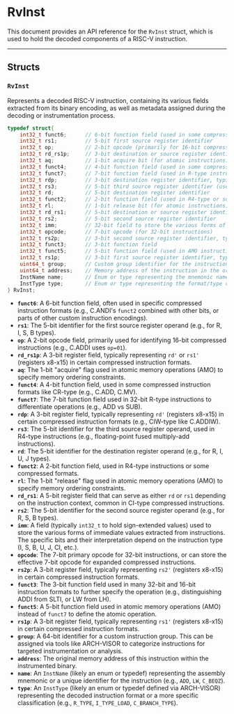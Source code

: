 # RvInst

This document provides an API reference for the `RvInst` struct, which is used to hold the decoded components of a RISC-V instruction.

---
## Structs

### `RvInst`
Represents a decoded RISC-V instruction, containing its various fields extracted from its binary encoding, as well as metadata assigned during the decoding or instrumentation process.

```c
typedef struct{
    int32_t funct6;      // 6-bit function field (used in some compressed or custom formats)
    int32_t rs1;         // 5-bit first source register identifier
    int32_t op;          // 2-bit opcode (primarily for 16-bit compressed instructions)
    int32_t rd_rs1p;     // 3-bit destination or source register identifier, typically for compressed instructions using registers x8-x15 (rd'/rs1')
    int32_t aq;          // 1-bit acquire bit (for atomic instructions)
    int32_t funct4;      // 4-bit function field (used in some compressed formats like CR)
    int32_t funct7;      // 7-bit function field (used in R-type instructions)
    int32_t rdp;         // 3-bit destination register identifier, typically for compressed instructions using registers x8-x15 (rd')
    int32_t rs3;         // 5-bit third source register identifier (used in R4-type instructions like FMA)
    int32_t rd;          // 5-bit destination register identifier
    int32_t funct2;      // 2-bit function field (used in R4-type or some compressed formats)
    int32_t rl;          // 1-bit release bit (for atomic instructions)
    int32_t rd_rs1;      // 5-bit destination or source register identifier (can be rd or rs1 depending on instruction format, e.g., in CI-type compressed instructions or as a general field)
    int32_t rs2;         // 5-bit second source register identifier
    int32_t imm;         // 32-bit field to store the various forms of immediate values, sign-extended or zero-extended as appropriate
    int32_t opcode;      // 7-bit opcode (for 32-bit instructions)
    int32_t rs2p;        // 3-bit second source register identifier, typically for compressed instructions using registers x8-x15 (rs2')
    int32_t funct3;      // 3-bit function field
    int32_t funct5;      // 5-bit function field (used in AMO instructions in place of funct7)
    int32_t rs1p;        // 3-bit first source register identifier, typically for compressed instructions using registers x8-x15 (rs1')
    uint64_t group;      // Custom group identifier for the instruction (e.g., assigned via ARCH-VISOR for targeted instrumentation)
    uint64_t address;    // Memory address of the instruction in the original binary
    InstName name;       // Enum or type representing the mnemonic name of the instruction (e.g., ADD, LW, BEQ)
    InstType type;       // Enum or type representing the format/type of the instruction (e.g., R_TYPE, I_TYPE, C_LW_TYPE)
} RvInst;
```

* **`funct6`**: A 6-bit function field, often used in specific compressed instruction formats (e.g., C.ANDI's `funct2` combined with other bits, or parts of other custom instruction encodings).
* **`rs1`**: The 5-bit identifier for the first source register operand (e.g., for R, I, S, B types).
* **`op`**: A 2-bit opcode field, primarily used for identifying 16-bit compressed instructions (e.g., C.ADDI uses `op=01`).
* **`rd_rs1p`**: A 3-bit register field, typically representing `rd'` or `rs1'` (registers x8-x15) in certain compressed instruction formats.
* **`aq`**: The 1-bit "acquire" flag used in atomic memory operations (AMO) to specify memory ordering constraints.
* **`funct4`**: A 4-bit function field, used in some compressed instruction formats like CR-type (e.g., C.ADD, C.MV).
* **`funct7`**: The 7-bit function field used in 32-bit R-type instructions to differentiate operations (e.g., ADD vs SUB).
* **`rdp`**: A 3-bit register field, typically representing `rd'` (registers x8-x15) in certain compressed instruction formats (e.g., CIW-type like C.ADDIW).
* **`rs3`**: The 5-bit identifier for the third source register operand, used in R4-type instructions (e.g., floating-point fused multiply-add instructions).
* **`rd`**: The 5-bit identifier for the destination register operand (e.g., for R, I, U, J types).
* **`funct2`**: A 2-bit function field, used in R4-type instructions or some compressed formats.
* **`rl`**: The 1-bit "release" flag used in atomic memory operations (AMO) to specify memory ordering constraints.
* **`rd_rs1`**: A 5-bit register field that can serve as either `rd` or `rs1` depending on the instruction context, common in CI-type compressed instructions.
* **`rs2`**: The 5-bit identifier for the second source register operand (e.g., for R, S, B types).
* **`imm`**: A field (typically `int32_t` to hold sign-extended values) used to store the various forms of immediate values extracted from instructions. The specific bits and their interpretation depend on the instruction type (I, S, B, U, J, CI, etc.).
* **`opcode`**: The 7-bit primary opcode for 32-bit instructions, or can store the effective 7-bit opcode for expanded compressed instructions.
* **`rs2p`**: A 3-bit register field, typically representing `rs2'` (registers x8-x15) in certain compressed instruction formats.
* **`funct3`**: The 3-bit function field used in many 32-bit and 16-bit instruction formats to further specify the operation (e.g., distinguishing ADDI from SLTI, or LW from LH).
* **`funct5`**: A 5-bit function field used in atomic memory operations (AMO) instead of `funct7` to define the atomic operation.
* **`rs1p`**: A 3-bit register field, typically representing `rs1'` (registers x8-x15) in certain compressed instruction formats.
* **`group`**: A 64-bit identifier for a custom instruction group. This can be assigned via tools like ARCH-VISOR to categorize instructions for targeted instrumentation or analysis.
* **`address`**: The original memory address of this instruction within the instrumented binary.
* **`name`**: An `InstName` (likely an enum or typedef) representing the assembly mnemonic or a unique identifier for the instruction (e.g., `ADD`, `LW`, `C_BEQZ`).
* **`type`**: An `InstType` (likely an enum or typedef defined via ARCH-VISOR) representing the decoded instruction format or a more specific classification (e.g., `R_TYPE`, `I_TYPE_LOAD`, `C_BRANCH_TYPE`).

<br/><br/>